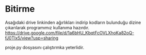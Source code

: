 # Bitirme
Asağıdaki drive linkinden ağırlıkları indirip kodların bulunduğu dizine çıkarılarak programımız kullanıma hazırdır.
https://drive.google.com/file/d/1a6bHU_KbqtFcOVLXhoKa82oQ-fJ0TIx5/view?usp=sharing

proje.py dosyasını çalıştırmka yeterlidir.